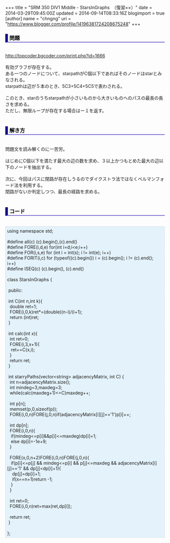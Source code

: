 +++
title = "SRM 350 DIV1 Middle -  StarsInGraphs　（復習××）"
date = 2014-03-29T09:45:00Z
updated = 2014-09-14T08:33:16Z
blogimport = true 
[author]
	name = "chngng"
	uri = "https://www.blogger.com/profile/14196381724208675248"
+++

<div dir="ltr" style="text-align: left;" trbidi="on"><h3 style="border-bottom: 2px solid slateblue; border-left: 8px solid navy; color: black; padding: 0px 0px 1px 5px;">問題 </h3><br /><a href="http://topcoder.bgcoder.com/print.php?id=1666" target="_blank">http://topcoder.bgcoder.com/print.php?id=1666</a><br /><br />有効グラフが存在する。<br />ある一つのノードについて、starpathがC個以下であればそのノードはstarとみなされる。<br />starpathは辺が５本のとき、5C3+5C4+5C5で表わされる。<br /><br />このとき、starのうちstarpathが小さいものから大きいものへのパスの最長の長さを求める。<br />ただし、無限ループが存在する場合はー１を返す。<br /><br /><h3 style="border-bottom: 2px solid slateblue; border-left: 8px solid navy; color: black; padding: 0px 0px 1px 5px;">解き方 </h3><br />問題文を読み解くのに一苦労。<br /><br />はじめにC個以下を満たす最大の辺の数を求め、３以上かつもとめた最大の辺以下のノードを抽出する。<br /><br />次に、今回はパスに閉路が存在しうるのでダイクストラ法ではなくベルマンフォード法を利用する。<br />閉路がないか判定しつつ、最長の経路を求める。<br /><br /><h3 style="border-bottom: 2px solid slateblue; border-left: 8px solid navy; color: black; padding: 0px 0px 1px 5px;">コード </h3><br /><div style="background-color: #e3f2fb; border: 1px dotted #CCCCCC; padding: 5px;">using namespace std;<br /><br />#define all(c) (c).begin(),(c).end()<br />#define FORE(i,d,e) for(int i=d;i&lt;e;i++)<br />#define FOR(i,s,e) for (int i = int(s); i != int(e); i++)<br />#define FORIT(i,c) for (typeof((c).begin()) i = (c).begin(); i != (c).end(); i++)<br />#define ISEQ(c) (c).begin(), (c).end()<br /><br />class StarsInGraphs {<br /><br /><span class="Apple-tab-span" style="white-space: pre;"> </span>public:<br /><br /><span class="Apple-tab-span" style="white-space: pre;"> </span>int C(int n,int k){<br /><span class="Apple-tab-span" style="white-space: pre;">  </span>double ret=1;<br /><span class="Apple-tab-span" style="white-space: pre;">  </span>FORE(i,0,k)ret*=(double)(n-i)/(i+1);<br /><span class="Apple-tab-span" style="white-space: pre;">  </span>return (int)ret;<br /><span class="Apple-tab-span" style="white-space: pre;"> </span>}<br /><br /><span class="Apple-tab-span" style="white-space: pre;"> </span>int calc(int x){<br /><span class="Apple-tab-span" style="white-space: pre;">  </span>int ret=0;<br /><span class="Apple-tab-span" style="white-space: pre;">  </span>FORE(i,3,x+1){<br /><span class="Apple-tab-span" style="white-space: pre;">   </span>ret+=C(x,i);<br /><span class="Apple-tab-span" style="white-space: pre;">  </span>}<br /><span class="Apple-tab-span" style="white-space: pre;">  </span>return ret;<br /><span class="Apple-tab-span" style="white-space: pre;"> </span>}<br /><br /><span class="Apple-tab-span" style="white-space: pre;"> </span>int starryPaths(vector&lt;string&gt; adjacencyMatrix, int C) {<br /><span class="Apple-tab-span" style="white-space: pre;">  </span>int n=adjacencyMatrix.size();<br /><span class="Apple-tab-span" style="white-space: pre;">  </span>int mindeg=3,maxdeg=3;<br /><span class="Apple-tab-span" style="white-space: pre;">  </span>while(calc(maxdeg+1)&lt;=C)maxdeg++;<br /><br /><span class="Apple-tab-span" style="white-space: pre;">  </span>int p[n];<br /><span class="Apple-tab-span" style="white-space: pre;">  </span>memset(p,0,sizeof(p));<br /><span class="Apple-tab-span" style="white-space: pre;">  </span>FORE(i,0,n)FORE(j,0,n)if(adjacencyMatrix[i][j]=='1')p[i]++;<br /><br /><span class="Apple-tab-span" style="white-space: pre;">  </span>int dp[n];<br /><span class="Apple-tab-span" style="white-space: pre;">  </span>FORE(i,0,n){<br /><span class="Apple-tab-span" style="white-space: pre;">   </span>if(mindeg&lt;=p[i]&amp;&amp;p[i]&lt;=maxdeg)dp[i]=1;<br /><span class="Apple-tab-span" style="white-space: pre;">   </span>else dp[i]=-1e+9;<br /><span class="Apple-tab-span" style="white-space: pre;">  </span>}<br /><br /><span class="Apple-tab-span" style="white-space: pre;">  </span>FORE(x,0,n+2)FORE(i,0,n)FORE(j,0,n){<br /><span class="Apple-tab-span" style="white-space: pre;">   </span>if(p[i]&lt;=p[j] &amp;&amp; mindeg&lt;=p[i] &amp;&amp; p[j]&lt;=maxdeg &amp;&amp; adjacencyMatrix[i][j]=='1' &amp;&amp; dp[j]&lt;dp[i]+1){<br /><span class="Apple-tab-span" style="white-space: pre;">    </span>dp[j]=dp[i]+1;<br /><span class="Apple-tab-span" style="white-space: pre;">    </span>if(x==n+1)return -1;<br /><span class="Apple-tab-span" style="white-space: pre;">   </span>}<br /><span class="Apple-tab-span" style="white-space: pre;">  </span>}<br /><br /><span class="Apple-tab-span" style="white-space: pre;">  </span>int ret=0;<br /><span class="Apple-tab-span" style="white-space: pre;">  </span>FORE(i,0,n)ret=max(ret,dp[i]);<br /><br /><span class="Apple-tab-span" style="white-space: pre;">  </span>return ret;<br /><span class="Apple-tab-span" style="white-space: pre;"> </span>}<br /><br />};</div></div>
